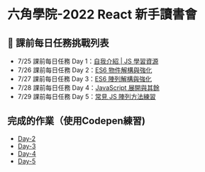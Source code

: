 # 六角學院-2022 React 新手讀書會

## 🏅 課前每日任務挑戰列表
- 7/25 課前每日任務 Day 1：[自我介紹 | JS 學習資源](https://hackmd.io/Z5wZE0f7QJK2yFfC2oc65A) 
- 7/26 課前每日任務 Day 2：[ES6 物件解構與強化](https://hackmd.io/N5wSVYrHR5u1kkMaRMCWHg) 
- 7/27 課前每日任務 Day 3：[ES6 陣列解構與強化](https://hackmd.io/qroTYRa_TVSSgvHUAALZMg) 
- 7/28 課前每日任務 Day 4：[JavaScript 展開與其餘](https://hackmd.io/rC55tBk0Qtyjq-eApUeZMw) 
- 7/29 課前每日任務 Day 5：[常見 JS 陣列方法練習](https://hackmd.io/dCnz5QdZQp-oJuqR0IJFqg) 


## 完成的作業（使用Codepen練習)

- [Day-2](https://codepen.io/linbeta/pen/QWmRozG)
- [Day-3](https://codepen.io/linbeta/pen/MWVMKQX)
- [Day-4](https://codepen.io/linbeta/pen/RwMzaKZ)
- [Day-5](https://codepen.io/linbeta/pen/WNzqwqq)